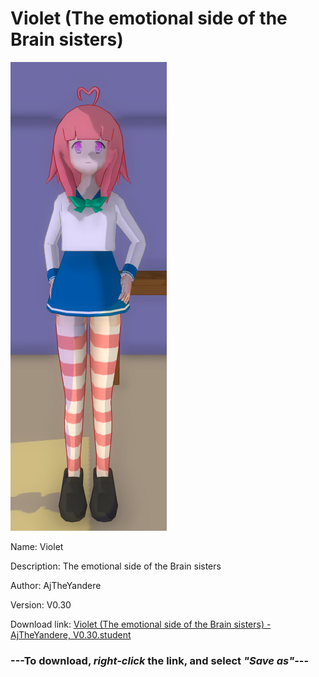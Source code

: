 # Violet (The emotional side of the Brain sisters)

<img src = "https://raw.githubusercontent.com/Arbiter1223/Daigaku-Gurashi-Custom-Students/master/Students/Files/Violet%20(The%20emotional%20side%20of%20the%20Brain%20sisters).png">

Name: Violet

Description: The emotional side of the Brain sisters

Author: AjTheYandere

Version: V0.30

Download link: <a href="https://raw.githubusercontent.com/Arbiter1223/Daigaku-Gurashi-Custom-Students/master/Students/Files/Violet%20(The%20emotional%20side%20of%20the%20Brain%20sisters)%20-%20AjTheYandere%2C%20V0.30.student">Violet (The emotional side of the Brain sisters) - AjTheYandere, V0.30.student</a>

### ---**To download, _right-click_ the link, and select _"Save as"_**---
